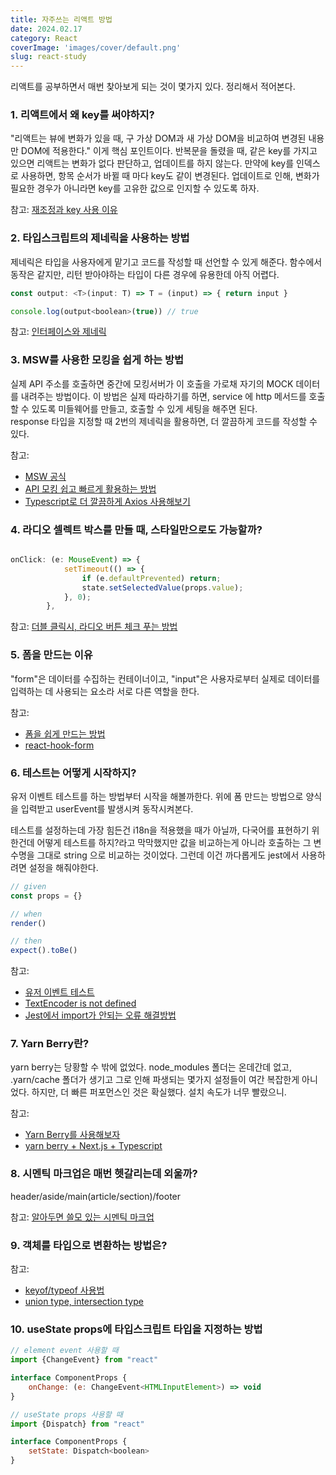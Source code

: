 ```yaml
---
title: 자주쓰는 리액트 방법
date: 2024.02.17
category: React
coverImage: 'images/cover/default.png'
slug: react-study
---
```


리액트를 공부하면서 매번 찾아보게 되는 것이 몇가지 있다. 
정리해서 적어본다.

### 1. 리액트에서 왜 key를 써야하지?

"리액트는 뷰에 변화가 있을 때, 구 가상 DOM과 새 가상 DOM을 비교하여 변경된 내용만 DOM에 적용한다." 이게 핵심 포인트이다. 
반복문을 돌렸을 때, 같은 key를 가지고 있으면 리액트는 변화가 없다 판단하고, 업데이트를 하지 않는다. 
만약에 key를 인덱스로 사용하면, 항목 순서가 바뀔 때 마다 key도 같이 변경된다. 
업데이트로 인해, 변화가 필요한 경우가 아니라면 key를 고유한 값으로 인지할 수 있도록 하자. 

참고: [재조정과 key 사용 이유](https://charles098.tistory.com/204)


### 2. 타입스크립트의 제네릭을 사용하는 방법

제네릭은 타입을 사용자에게 맡기고 코드를 작성할 때 선언할 수 있게 해준다. 
함수에서 동작은 같지만, 리턴 받아야하는 타입이 다른 경우에 유용한데 아직 어렵다.

```js
const output: <T>(input: T) => T = (input) => { return input }

console.log(output<boolean>(true)) // true
```

참고: [인터페이스와 제네릭](https://charles098.tistory.com/165)


### 3. MSW를 사용한 모킹을 쉽게 하는 방법

실제 API 주소를 호출하면 중간에 모킹서버가 이 호출을 가로채 자기의 MOCK 데이터를 내려주는 방법이다. 
이 방법은 실제 따라하기를 하면, service 에 http 메서드를 호출할 수 있도록 미들웨어를 만들고, 호출할 수 있게 세팅을 해주면 된다.  
response 타입을 지정할 때 2번의 제네릭을 활용하면, 더 깔끔하게 코드를 작성할 수 있다. 

참고: 
 - [MSW 공식](https://mswjs.io/docs/integrations/browser)
 - [API 모킹 쉽고 빠르게 활용하는 방법](https://ryuhojin.tistory.com/46)
 - [Typescript로 더 깔끔하게 Axios 사용해보기](https://velog.io/@yyeonggg/Typescript%EB%A1%9C-%EB%8D%94-%EA%B9%94%EB%81%94%ED%95%98%EA%B2%8C-Axios-%EC%82%AC%EC%9A%A9%ED%95%B4%EB%B3%B4%EA%B8%B0)


### 4. 라디오 셀렉트 박스를 만들 때, 스타일만으로도 가능할까?

```js

onClick: (e: MouseEvent) => {
			setTimeout(() => {
				if (e.defaultPrevented) return;
				state.setSelectedValue(props.value);
			}, 0);
		},

```

참고: [더블 클릭시, 라디오 버튼 체크 푸는 방법](https://github.com/adobe/react-spectrum/issues/4971)


### 5. 폼을 만드는 이유

"form"은 데이터를 수집하는 컨테이너이고, "input"은 사용자로부터 실제로 데이터를 입력하는 데 사용되는 요소라 서로 다른 역할을 한다. 


참고: 
- [폼을 쉽게 만드는 방법](https://medium.com/@ketchasso72/how-to-handle-forms-in-react-the-easy-way-to-do-it-8a6805c7c1d5)
- [react-hook-form](https://dealicious-inc.github.io/2022/07/25/ss-studio.html)

### 6. 테스트는 어떻게 시작하지?

유저 이벤트 테스트를 하는 방법부터 시작을 해볼까한다. 
위에 폼 만드는 방법으로 양식을 입력받고 userEvent를 발생시켜 동작시켜본다. 

테스트를 설정하는데 가장 힘든건 i18n을 적용했을 때가 아닐까, 다국어를 표현하기 위한건데 어떻게 테스트를 하지?라고 막막했지만 값을 비교하는게 아니라 호출하는 그 변수명을 그대로 string 으로 비교하는 것이었다. 그런데 이건 까다롭게도 jest에서 사용하려면 설정을 해줘야한다. 

```js
// given
const props = {}

// when
render()

// then 
expect().toBe()
```

참고: 
- [유저 이벤트 테스트](https://www.daleseo.com/testing-library-user-agent)
- [TextEncoder is not defined](https://github.com/jsdom/whatwg-url/issues/209#issuecomment-1015559283)
- [Jest에서 import가 안되는 오류 해결방법](https://velog.io/@yooha9621/nodejest%EC%97%90%EC%84%9C-import%EA%B0%80-%EC%95%88%EB%90%98%EB%8A%94-%EC%98%A4%EB%A5%98-%ED%95%B4%EA%B2%B0-%EB%B0%A9%EB%B2%95)


### 7. Yarn Berry란?

yarn berry는 당황할 수 밖에 없었다. node_modules 폴더는 온데간데 없고, .yarn/cache 폴더가 생기고 그로 인해 파생되는 몇가지 설정들이 여간 복잡한게 아니었다. 하지만, 더 빠른 퍼포먼스인 것은 확실했다. 설치 속도가 너무 빨랐으니.

참고: 
- [Yarn Berry를 사용해보자](https://velog.io/@seokunee/Yarn-Berry%EB%A5%BC-%EC%82%AC%EC%9A%A9%ED%95%B4%EB%B3%B4%EC%9E%90)
- [yarn berry + Next.js + Typescript](https://kimyanglogging.tistory.com/7)


### 8. 시멘틱 마크업은 매번 헷갈리는데 외울까?

header/aside/main(article/section)/footer

참고: [알아두면 쓸모 있는 시멘틱 마크업](https://brunch.co.kr/@tigrisdesign/7)


### 9. 객체를 타입으로 변환하는 방법은? 

참고: 
- [keyof/typeof 사용법](https://inpa.tistory.com/entry/TS-%F0%9F%93%98-%ED%83%80%EC%9E%85%EC%8A%A4%ED%81%AC%EB%A6%BD%ED%8A%B8-keyof-typeof-%EC%82%AC%EC%9A%A9%EB%B2%95)
- [union type, intersection type](https://fe-developers.kakaoent.com/2022/221124-typescript-tip/)

### 10. useState props에 타입스크립트 타입을 지정하는 방법

```js
// element event 사용할 때
import {ChangeEvent} from "react"

interface ComponentProps {
    onChange: (e: ChangeEvent<HTMLInputElement>) => void
}

// useState props 사용할 때
import {Dispatch} from "react"

interface ComponentProps {
    setState: Dispatch<boolean>
}
```